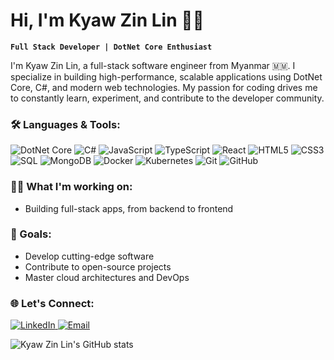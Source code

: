 # Hi, I'm Kyaw Zin Lin 👋🏻

**`Full Stack Developer | DotNet Core Enthusiast`**

I'm Kyaw Zin Lin, a full-stack software engineer from Myanmar 🇲🇲. I specialize in building high-performance, scalable applications using DotNet Core, C#, and modern web technologies. My passion for coding drives me to constantly learn, experiment, and contribute to the developer community.

### 🛠️ Languages & Tools:
<p>
  <img src="https://img.shields.io/badge/DotNet%20Core-5C2D91?style=for-the-badge&logo=dotnet&logoColor=white" alt="DotNet Core"/>
  <img src="https://img.shields.io/badge/C%23-239120?style=for-the-badge&logo=c-sharp&logoColor=white" alt="C#"/>
  <img src="https://img.shields.io/badge/JavaScript-F7DF1E?style=for-the-badge&logo=javascript&logoColor=black" alt="JavaScript"/>
  <img src="https://img.shields.io/badge/TypeScript-007ACC?style=for-the-badge&logo=typescript&logoColor=white" alt="TypeScript"/>
  <img src="https://img.shields.io/badge/React-61DAFB?style=for-the-badge&logo=react&logoColor=black" alt="React"/>
  <img src="https://img.shields.io/badge/HTML5-E34F26?style=for-the-badge&logo=html5&logoColor=white" alt="HTML5"/>
  <img src="https://img.shields.io/badge/CSS3-1572B6?style=for-the-badge&logo=css3&logoColor=white" alt="CSS3"/>
  <img src="https://img.shields.io/badge/SQL-4479A1?style=for-the-badge&logo=postgresql&logoColor=white" alt="SQL"/>
  <img src="https://img.shields.io/badge/MongoDB-47A248?style=for-the-badge&logo=mongodb&logoColor=white" alt="MongoDB"/>
  <img src="https://img.shields.io/badge/Docker-2496ED?style=for-the-badge&logo=docker&logoColor=white" alt="Docker"/>
  <img src="https://img.shields.io/badge/Kubernetes-326CE5?style=for-the-badge&logo=kubernetes&logoColor=white" alt="Kubernetes"/>
  <img src="https://img.shields.io/badge/Git-F05032?style=for-the-badge&logo=git&logoColor=white" alt="Git"/>
  <img src="https://img.shields.io/badge/GitHub-181717?style=for-the-badge&logo=github&logoColor=white" alt="GitHub"/>
</p>

### 👨‍💻 What I'm working on:
- Building full-stack apps, from backend to frontend

### 🚀 Goals:
- Develop cutting-edge software
- Contribute to open-source projects
- Master cloud architectures and DevOps

### 🌐 Let's Connect:
<p>
  <a href="https://linkedin.com/in/your-linkedin" target="_blank">
    <img src="https://img.shields.io/badge/LinkedIn-0A66C2?style=for-the-badge&logo=linkedin&logoColor=white" alt="LinkedIn"/>
  </a>
  <a href=" kyawzinlin.dev@gmail.com">
    <img src="https://img.shields.io/badge/Email-D14836?style=for-the-badge&logo=gmail&logoColor=white" alt="Email"/>
  </a>
</p>



![Kyaw Zin Lin's GitHub stats](https://github-readme-stats.vercel.app/api?username=KyawZinLin3&show_icons=true&theme=radical)
